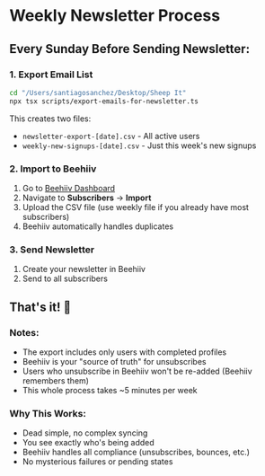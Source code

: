 # Weekly Newsletter Process

## Every Sunday Before Sending Newsletter:

### 1. Export Email List
```bash
cd "/Users/santiagosanchez/Desktop/Sheep It"
npx tsx scripts/export-emails-for-newsletter.ts
```

This creates two files:
- `newsletter-export-[date].csv` - All active users
- `weekly-new-signups-[date].csv` - Just this week's new signups

### 2. Import to Beehiiv
1. Go to [Beehiiv Dashboard](https://app.beehiiv.com)
2. Navigate to **Subscribers** → **Import**
3. Upload the CSV file (use weekly file if you already have most subscribers)
4. Beehiiv automatically handles duplicates

### 3. Send Newsletter
1. Create your newsletter in Beehiiv
2. Send to all subscribers

## That's it! 🎉

### Notes:
- The export includes only users with completed profiles
- Beehiiv is your "source of truth" for unsubscribes
- Users who unsubscribe in Beehiiv won't be re-added (Beehiiv remembers them)
- This whole process takes ~5 minutes per week

### Why This Works:
- Dead simple, no complex syncing
- You see exactly who's being added
- Beehiiv handles all compliance (unsubscribes, bounces, etc.)
- No mysterious failures or pending states